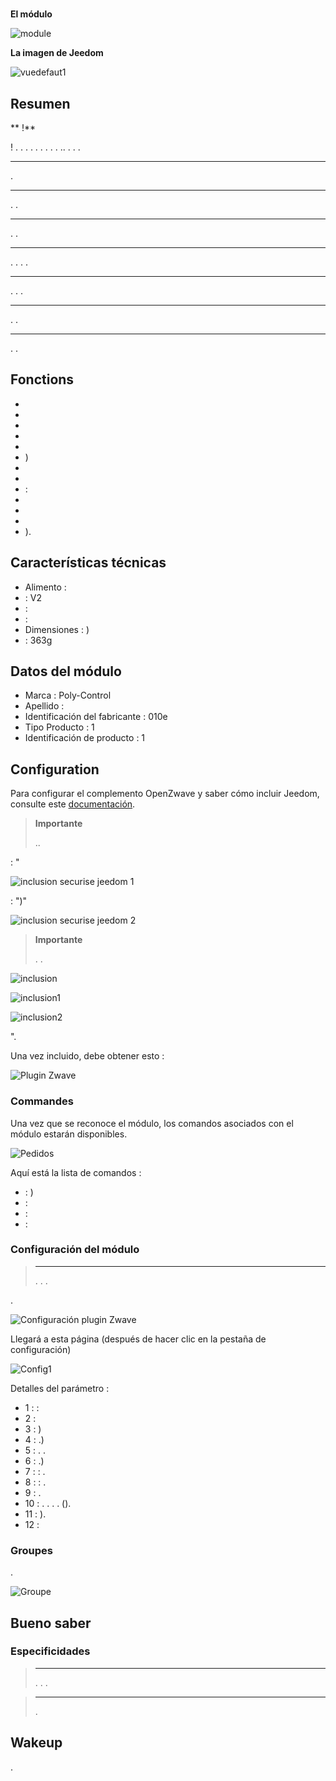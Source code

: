 # 

**El módulo**

![module](images/polycontrol.danalock/module.jpg)

**La imagen de Jeedom**

![vuedefaut1](images/polycontrol.danalock/vuedefaut1.jpg)

## Resumen

** !**

 ! . . . . . . . . . .. . . .

****

.

****

. .

****

. .

****

. . . .

****

. . .

****

. .

****

. .

## Fonctions

-   
-   
-   
-   
-   
-   )
-   
-   
-    : 
-   
-   
-   
-   ).

## Características técnicas

-   Alimento : 
-    : V2
-    : 
-    : 
-   Dimensiones : )
-    : 363g

## Datos del módulo

-   Marca : Poly-Control
-   Apellido : 
-   Identificación del fabricante : 010e
-   Tipo Producto : 1
-   Identificación de producto : 1

## Configuration

Para configurar el complemento OpenZwave y saber cómo incluir Jeedom, consulte este [documentación](https://doc.jeedom.com/es_ES/plugins/automation%20protocol/openzwave/).

> **Importante**
>
> ..

 : "

![inclusion securise jeedom 1](images/polycontrol.danalock/inclusion-securise-jeedom-1.jpg)

 : ")"

![inclusion securise jeedom 2](images/polycontrol.danalock/inclusion-securise-jeedom-2.jpg)

> **Importante**
>
> . .

![inclusion](images/polycontrol.danalock/inclusion.jpg)

![inclusion1](images/polycontrol.danalock/inclusion1.jpg)

![inclusion2](images/polycontrol.danalock/inclusion2.jpg)

".

Una vez incluido, debe obtener esto :

![Plugin Zwave](images/polycontrol.danalock/information.jpg)

### Commandes

Una vez que se reconoce el módulo, los comandos asociados con el módulo estarán disponibles.

![Pedidos](images/polycontrol.danalock/commandes.jpg)

Aquí está la lista de comandos :

-    : )
-    : 
-    : 
-    : 

### Configuración del módulo

> ****
>
> . . .

.

![Configuración plugin Zwave](images/plugin/bouton_configuration.jpg)

Llegará a esta página (después de hacer clic en la pestaña de configuración)

![Config1](images/polycontrol.danalock/bouton_configuration.jpg)

Detalles del parámetro :

-   1 :  : 
-   2 : 
-   3 : )
-   4 : .)
-   5 : . .
-   6 : .)
-   7 :  : .
-   8 :  : .
-   9 : .
-   10 : . . . . ().
-   11 : ).
-   12 : 

### Groupes

.

![Groupe](images/polycontrol.danalock/groupe.jpg)

## Bueno saber

### Especificidades

> ****
>
> . . .

> ****
>
> .

## Wakeup

.
